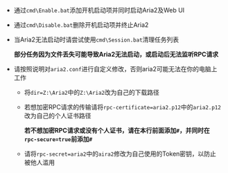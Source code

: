 
- 通过`cmd\Enable.bat`添加开机启动项并同时启动Aria2及Web UI

- 通过`cmd\Disable.bat`删除开机启动项并终止Aria2

- 当Aria2无法启动时请尝试使用`cmd\Session.bat`清理任务列表

  **部分任务因为文件丢失可能导致Aria2无法启动，或启动后无法监听RPC请求**

- 请按照说明对`aria2.conf`进行自定义修改，否则aria2可能无法在你的电脑上工作

  * 将`dir=Z:\Aria2`中的`Z:\Aria2`改为自己的下载路径

  * 若想加密RPC请求的传输请将`rpc-certificate=aria2.p12`中的`aria2.p12`改为自己的个人证书路径

     **若不想加密RPC请求或没有个人证书，请在本行前面添加`#`，并同时在`rpc-secure=true`前添加`#`**

  * 请将`rpc-secret=aria2`中的`aira2`修改为自己使用的Token密钥，以防止被他人滥用


